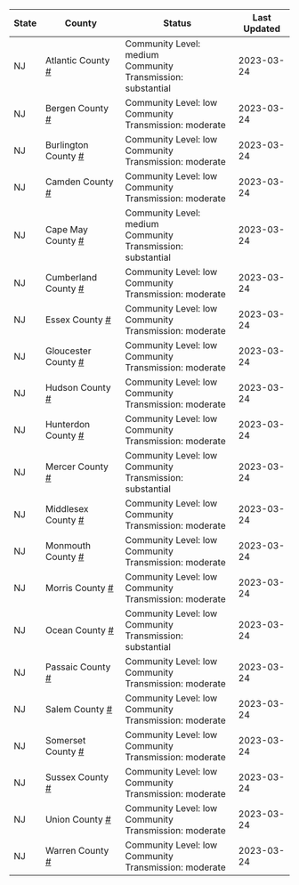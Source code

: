 State | County | Status | Last Updated
--- | --- | --- | --- 
NJ | Atlantic County <a href="#atlantic_county">#</a> | <a name="atlantic_county"></a>Community Level: medium<br/>Community Transmission: substantial | 2023-03-24
NJ | Bergen County <a href="#bergen_county">#</a> | <a name="bergen_county"></a>Community Level: low<br/>Community Transmission: moderate | 2023-03-24
NJ | Burlington County <a href="#burlington_county">#</a> | <a name="burlington_county"></a>Community Level: low<br/>Community Transmission: moderate | 2023-03-24
NJ | Camden County <a href="#camden_county">#</a> | <a name="camden_county"></a>Community Level: low<br/>Community Transmission: moderate | 2023-03-24
NJ | Cape May County <a href="#cape_may_county">#</a> | <a name="cape_may_county"></a>Community Level: medium<br/>Community Transmission: substantial | 2023-03-24
NJ | Cumberland County <a href="#cumberland_county">#</a> | <a name="cumberland_county"></a>Community Level: low<br/>Community Transmission: moderate | 2023-03-24
NJ | Essex County <a href="#essex_county">#</a> | <a name="essex_county"></a>Community Level: low<br/>Community Transmission: moderate | 2023-03-24
NJ | Gloucester County <a href="#gloucester_county">#</a> | <a name="gloucester_county"></a>Community Level: low<br/>Community Transmission: moderate | 2023-03-24
NJ | Hudson County <a href="#hudson_county">#</a> | <a name="hudson_county"></a>Community Level: low<br/>Community Transmission: moderate | 2023-03-24
NJ | Hunterdon County <a href="#hunterdon_county">#</a> | <a name="hunterdon_county"></a>Community Level: low<br/>Community Transmission: moderate | 2023-03-24
NJ | Mercer County <a href="#mercer_county">#</a> | <a name="mercer_county"></a>Community Level: low<br/>Community Transmission: substantial | 2023-03-24
NJ | Middlesex County <a href="#middlesex_county">#</a> | <a name="middlesex_county"></a>Community Level: low<br/>Community Transmission: moderate | 2023-03-24
NJ | Monmouth County <a href="#monmouth_county">#</a> | <a name="monmouth_county"></a>Community Level: low<br/>Community Transmission: moderate | 2023-03-24
NJ | Morris County <a href="#morris_county">#</a> | <a name="morris_county"></a>Community Level: low<br/>Community Transmission: moderate | 2023-03-24
NJ | Ocean County <a href="#ocean_county">#</a> | <a name="ocean_county"></a>Community Level: low<br/>Community Transmission: substantial | 2023-03-24
NJ | Passaic County <a href="#passaic_county">#</a> | <a name="passaic_county"></a>Community Level: low<br/>Community Transmission: moderate | 2023-03-24
NJ | Salem County <a href="#salem_county">#</a> | <a name="salem_county"></a>Community Level: low<br/>Community Transmission: moderate | 2023-03-24
NJ | Somerset County <a href="#somerset_county">#</a> | <a name="somerset_county"></a>Community Level: low<br/>Community Transmission: moderate | 2023-03-24
NJ | Sussex County <a href="#sussex_county">#</a> | <a name="sussex_county"></a>Community Level: low<br/>Community Transmission: moderate | 2023-03-24
NJ | Union County <a href="#union_county">#</a> | <a name="union_county"></a>Community Level: low<br/>Community Transmission: moderate | 2023-03-24
NJ | Warren County <a href="#warren_county">#</a> | <a name="warren_county"></a>Community Level: low<br/>Community Transmission: moderate | 2023-03-24
